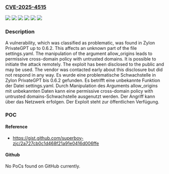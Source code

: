 ### [CVE-2025-4515](https://cve.mitre.org/cgi-bin/cvename.cgi?name=CVE-2025-4515)
![](https://img.shields.io/static/v1?label=Product&message=PrivateGPT&color=blue)
![](https://img.shields.io/static/v1?label=Version&message=0.6.0%20&color=brightgreen)
![](https://img.shields.io/static/v1?label=Version&message=0.6.1%20&color=brightgreen)
![](https://img.shields.io/static/v1?label=Version&message=0.6.2%20&color=brightgreen)
![](https://img.shields.io/static/v1?label=Vulnerability&message=Origin%20Validation%20Error&color=brightgreen)
![](https://img.shields.io/static/v1?label=Vulnerability&message=Permissive%20Cross-domain%20Policy%20with%20Untrusted%20Domains&color=brightgreen)

### Description

A vulnerability, which was classified as problematic, was found in Zylon PrivateGPT up to 0.6.2. This affects an unknown part of the file settings.yaml. The manipulation of the argument allow_origins leads to permissive cross-domain policy with untrusted domains. It is possible to initiate the attack remotely. The exploit has been disclosed to the public and may be used. The vendor was contacted early about this disclosure but did not respond in any way.
Es wurde eine problematische Schwachstelle in Zylon PrivateGPT bis 0.6.2 gefunden. Es betrifft eine unbekannte Funktion der Datei settings.yaml. Durch Manipulation des Arguments allow_origins mit unbekannten Daten kann eine permissive cross-domain policy with untrusted domains-Schwachstelle ausgenutzt werden. Der Angriff kann über das Netzwerk erfolgen. Der Exploit steht zur öffentlichen Verfügung.

### POC

#### Reference
- https://gist.github.com/superboy-zjc/2a727cb0c1d468f21a91e0416d006ffe

#### Github
No PoCs found on GitHub currently.

